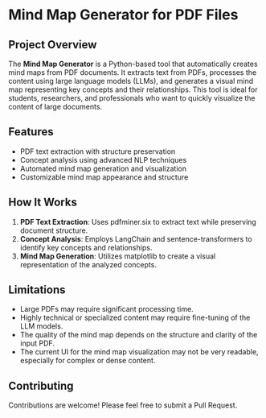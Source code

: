 # Mind Map Generator for PDF Files

## Project Overview

The **Mind Map Generator** is a Python-based tool that automatically creates mind maps from PDF documents. It extracts text from PDFs, processes the content using large language models (LLMs), and generates a visual mind map representing key concepts and their relationships. This tool is ideal for students, researchers, and professionals who want to quickly visualize the content of large documents.

## Features

- PDF text extraction with structure preservation
- Concept analysis using advanced NLP techniques
- Automated mind map generation and visualization
- Customizable mind map appearance and structure

## How It Works

1. **PDF Text Extraction**: Uses pdfminer.six to extract text while preserving document structure.
2. **Concept Analysis**: Employs LangChain and sentence-transformers to identify key concepts and relationships.
3. **Mind Map Generation**: Utilizes matplotlib to create a visual representation of the analyzed concepts.

## Limitations

- Large PDFs may require significant processing time.
- Highly technical or specialized content may require fine-tuning of the LLM models.
- The quality of the mind map depends on the structure and clarity of the input PDF.
- The current UI for the mind map visualization may not be very readable, especially for complex or dense content.

## Contributing

Contributions are welcome! Please feel free to submit a Pull Request.
